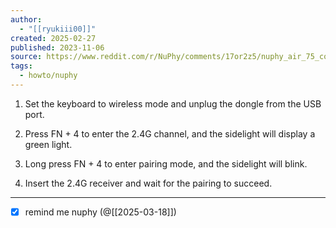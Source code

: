 ```yaml
---
author:
  - "[[ryukiii00]]"
created: 2025-02-27
published: 2023-11-06
source: https://www.reddit.com/r/NuPhy/comments/17or2z5/nuphy_air_75_connection_problem_bt_dongle_and/
tags:
  - howto/nuphy
---
```

1. Set the keyboard to wireless mode and unplug the dongle from the USB port.
    
2. Press FN + 4 to enter the 2.4G channel, and the sidelight will display a green light.
    
3. Long press FN + 4 to enter pairing mode, and the sidelight will blink.
    
4. Insert the 2.4G receiver and wait for the pairing to succeed.

___
- [x] remind me nuphy (@[[2025-03-18]])